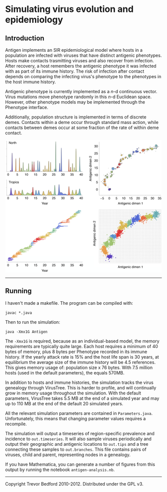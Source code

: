 # Simulating virus evolution and epidemiology

## Introduction

Antigen implements an SIR epidemiological model where hosts in a population are infected with
viruses that have distinct antigenic phenotypes.  Hosts make contacts trasmitting viruses and also
recover from infection.  After recovery, a host remembers the antigenic phenotype it was infected
with as part of its immune history.  The risk of infection after contact depends on comparing the
infecting virus's phenotype to the phenotypes in the host immune history.

Antigenic phenotype is currently implemented as a *n*-d continuous vector.  Virus mutations move
phenotype randomly in this *n*-d Euclidean space.  However, other phenotype models may be
implemented through the Phenotype interface.

Additionally, population structure is implemented in terms of discrete demes.  Contacts within a
deme occur through standard mass action, while contacts between demes occur at some fraction of the
rate of within deme contact.

![](figures/antigen.png)

-------------------------------------------

## Running

I haven't made a makefile.  The program can be compiled with:

	javac *.java

Then to run the simulation:

	java -Xmx1G Antigen

The `-Xmx1G` is required, because as an individual-based model, the memory requirements are
typically quite large. Each host requires a minimum of 40 bytes of memory, plus 8 bytes per
Phenotype recorded in its immune history.  If the yearly attack rate is 15% and the host life span
is 30 years, at equilibrium the average size of the immune history will be 4.5 references.  This
gives memory usage of: population size x 76 bytes.  With 7.5 million hosts (used in the default
parameters), the equals 570MB.

In addition to hosts and immune histories, the simulation tracks the virus genealogy through
VirusTree.  This is harder to profile, and will continually grow in memory usage throughout the
simulation.  With the default parameters, VirusTree takes 5.5 MB at the end of a simulated year and
may up to 110 MB at the end of the default 20 simulated years.

All the relevant simulation parameters are contained in `Parameters.java`.  Unfortunately, this
means that changing parameter values requires a recompile.

The simulation will output a timeseries of region-specific prevalence and incidence to
`out.timeseries`.  It will also sample viruses periodically and output their geographic and
antigenic locations to `out.tips` and a tree connecting these samples to `out.branches`.  This file
contains pairs of viruses, child and parent, representing nodes in a genealogy.

If you have Mathematica, you can generate a number of figures from this output by running the
notebook `antigen-analysis.nb`.

-------------------------------------------

Copyright Trevor Bedford 2010-2012. Distributed under the GPL v3.